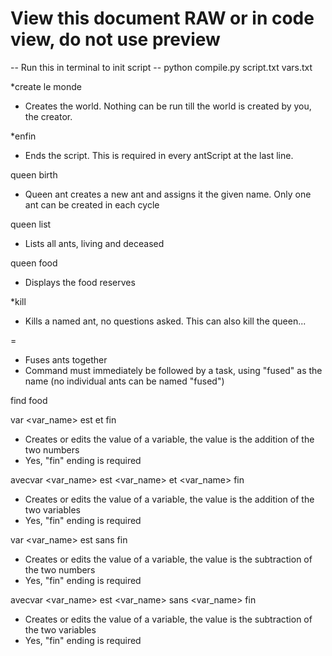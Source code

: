 # View this document RAW or in code view, do not use preview

-- Run this in terminal to init script --
python compile.py script.txt vars.txt

*create le monde
- Creates the world. Nothing can be run till the world is created by you, the creator.

*enfin
- Ends the script. This is required in every antScript at the last line.

queen birth <name>
- Queen ant creates a new ant and assigns it the given name. Only one ant can be created in each cycle

queen list 
- Lists all ants, living and deceased

queen food
- Displays the food reserves

*kill <name>
- Kills a named ant, no questions asked. This can also kill the queen...

<name>=<name>
- Fuses ants together
- Command must immediately be followed by a task, using "fused" as the name (no individual ants can be named "fused")

<name> find food

<name> var <var_name> est <number> et <number> fin
- Creates or edits the value of a variable, the value is the addition of the two numbers
- Yes, "fin" ending is required

<name> avecvar <var_name> est <var_name> et <var_name> fin
- Creates or edits the value of a variable, the value is the addition of the two variables
- Yes, "fin" ending is required

<name> var <var_name> est <number> sans <number> fin
- Creates or edits the value of a variable, the value is the subtraction of the two numbers
- Yes, "fin" ending is required

<name> avecvar <var_name> est <var_name> sans <var_name> fin
- Creates or edits the value of a variable, the value is the subtraction of the two variables
- Yes, "fin" ending is required

